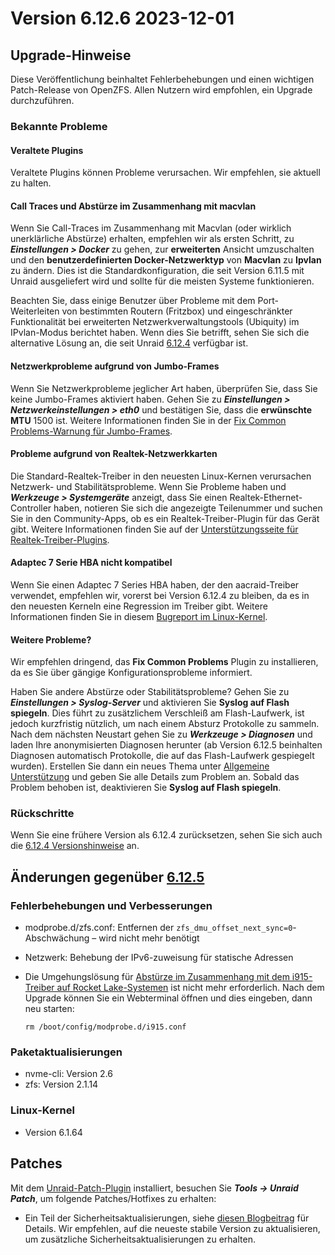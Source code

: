 # Version 6.12.6 2023-12-01

## Upgrade-Hinweise

Diese Veröffentlichung beinhaltet Fehlerbehebungen und einen wichtigen Patch-Release von OpenZFS. Allen Nutzern wird empfohlen, ein Upgrade durchzuführen.

### Bekannte Probleme

#### Veraltete Plugins

Veraltete Plugins können Probleme verursachen. Wir empfehlen, sie aktuell zu halten.

#### Call Traces und Abstürze im Zusammenhang mit macvlan

Wenn Sie Call-Traces im Zusammenhang mit Macvlan (oder wirklich unerklärliche Abstürze) erhalten, empfehlen wir als ersten Schritt, zu ***Einstellungen > Docker*** zu gehen, zur **erweiterten** Ansicht umzuschalten und den **benutzerdefinierten Docker-Netzwerktyp** von **Macvlan** zu **Ipvlan** zu ändern. Dies ist die Standardkonfiguration, die seit Version 6.11.5 mit Unraid ausgeliefert wird und sollte für die meisten Systeme funktionieren.

Beachten Sie, dass einige Benutzer über Probleme mit dem Port-Weiterleiten von bestimmten Routern (Fritzbox) und eingeschränkter Funktionalität bei erweiterten Netzwerkverwaltungstools (Ubiquity) im IPvlan-Modus berichtet haben. Wenn dies Sie betrifft, sehen Sie sich die alternative Lösung an, die seit Unraid [6.12.4](6.12.4.md#fix-for-macvlan-call-traces) verfügbar ist.

#### Netzwerkprobleme aufgrund von Jumbo-Frames

Wenn Sie Netzwerkprobleme jeglicher Art haben, überprüfen Sie, dass Sie keine Jumbo-Frames aktiviert haben. Gehen Sie zu ***Einstellungen > Netzwerkeinstellungen > eth0*** und bestätigen Sie, dass die **erwünschte MTU** 1500 ist. Weitere Informationen finden Sie in der [Fix Common Problems-Warnung für Jumbo-Frames](https://forums.unraid.net/topic/120220-fix-common-problems-more-information/page/2/#comment-1167702).

#### Probleme aufgrund von Realtek-Netzwerkkarten

Die Standard-Realtek-Treiber in den neuesten Linux-Kernen verursachen Netzwerk- und Stabilitätsprobleme. Wenn Sie Probleme haben und ***Werkzeuge > Systemgeräte*** anzeigt, dass Sie einen Realtek-Ethernet-Controller haben, notieren Sie sich die angezeigte Teilenummer und suchen Sie in den Community-Apps, ob es ein Realtek-Treiber-Plugin für das Gerät gibt. Weitere Informationen finden Sie auf der [Unterstützungsseite für Realtek-Treiber-Plugins](https://forums.unraid.net/topic/141349-plugin-realtek-r8125-r8168-und-r81526-treiber/).

#### Adaptec 7 Serie HBA nicht kompatibel

Wenn Sie einen Adaptec 7 Series HBA haben, der den aacraid-Treiber verwendet, empfehlen wir, vorerst bei Version 6.12.4 zu bleiben, da es in den neuesten Kerneln eine Regression im Treiber gibt. Weitere Informationen finden Sie in diesem [Bugreport im Linux-Kernel](https://bugzilla.kernel.org/show_bug.cgi?id=217599).

#### Weitere Probleme?

Wir empfehlen dringend, das **Fix Common Problems** Plugin zu installieren, da es Sie über gängige Konfigurationsprobleme informiert.

Haben Sie andere Abstürze oder Stabilitätsprobleme? Gehen Sie zu ***Einstellungen > Syslog-Server*** und aktivieren Sie **Syslog auf Flash spiegeln**. Dies führt zu zusätzlichem Verschleiß am Flash-Laufwerk, ist jedoch kurzfristig nützlich, um nach einem Absturz Protokolle zu sammeln. Nach dem nächsten Neustart gehen Sie zu ***Werkzeuge > Diagnosen*** und laden Ihre anonymisierten Diagnosen herunter (ab Version 6.12.5 beinhalten Diagnosen automatisch Protokolle, die auf das Flash-Laufwerk gespiegelt wurden). Erstellen Sie dann ein neues Thema unter [Allgemeine Unterstützung](https://forums.unraid.net/forum/55-general-support/) und geben Sie alle Details zum Problem an. Sobald das Problem behoben ist, deaktivieren Sie **Syslog auf Flash spiegeln**.

### Rückschritte

Wenn Sie eine frühere Version als 6.12.4 zurücksetzen, sehen Sie sich auch die [6.12.4 Versionshinweise](6.12.4.md#rolling-back) an.

## Änderungen gegenüber [6.12.5](6.12.5.md)

### Fehlerbehebungen und Verbesserungen

- modprobe.d/zfs.conf: Entfernen der `zfs_dmu_offset_next_sync=0`-Abschwächung – wird nicht mehr benötigt
- Netzwerk: Behebung der IPv6-zuweisung für statische Adressen
- Die Umgehungslösung für [Abstürze im Zusammenhang mit dem i915-Treiber auf Rocket Lake-Systemen](6.12.0.md#crashes-related-to-i915-driver) ist nicht mehr erforderlich.  Nach dem Upgrade können Sie ein Webterminal öffnen und dies eingeben, dann neu starten:

  `rm /boot/config/modprobe.d/i915.conf`

### Paketaktualisierungen

- nvme-cli: Version 2.6
- zfs: Version 2.1.14

### Linux-Kernel

- Version 6.1.64

## Patches

Mit dem [Unraid-Patch-Plugin](https://forums.unraid.net/topic/185560-unraid-patch-plugin/) installiert, besuchen Sie ***Tools → Unraid Patch***, um folgende Patches/Hotfixes zu erhalten:

- Ein Teil der Sicherheitsaktualisierungen, siehe [diesen Blogbeitrag](https://unraid.net/blog/cvd) für Details. Wir empfehlen, auf die neueste stabile Version zu aktualisieren, um zusätzliche Sicherheitsaktualisierungen zu erhalten.
